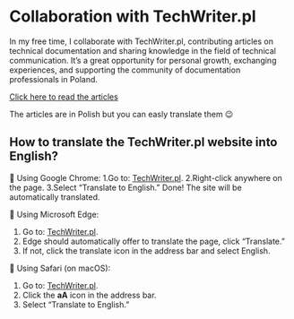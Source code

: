 # Collaboration with TechWriter.pl

In my free time, I collaborate with TechWriter.pl, contributing articles on technical documentation and sharing knowledge in the field of technical communication. It’s a great opportunity for personal growth, exchanging experiences, and supporting the community of documentation professionals in Poland.

[Click here to read the articles](https://techwriter.pl/authors/toporek/authors/2)

The articles are in Polish but you can easly translate them 😉

## How to translate the TechWriter.pl website into English?
🔎 Using Google Chrome:
1.Go to: [TechWriter.pl](https://techwriter.pl).
2.Right-click anywhere on the page.
3.Select “Translate to English.”
  Done! The site will be automatically translated.

🔎  Using Microsoft Edge:
1. Go to: [TechWriter.pl](https://techwriter.pl).
2. Edge should automatically offer to translate the page, click “Translate.”
3. If not, click the translate icon in the address bar and select English.

🔎  Using Safari (on macOS):
1. Go to: [TechWriter.pl](https://techwriter.pl).
2. Click the **aA** icon in the address bar.
3. Select “Translate to English.”

